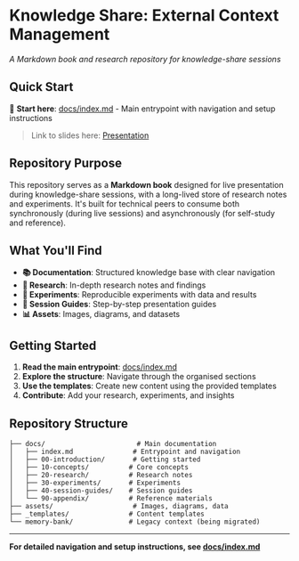 # Knowledge Share: External Context Management

*A Markdown book and research repository for knowledge-share sessions*

## Quick Start

📖 **Start here**: [docs/index.md](docs/index.md) - Main entrypoint with navigation and setup instructions

> Link to slides here: [Presentation](./presentation/1-overview/slide.md)

## Repository Purpose

This repository serves as a **Markdown book** designed for live presentation during knowledge-share sessions, with a long-lived store of research notes and experiments. It's built for technical peers to consume both synchronously (during live sessions) and asynchronously (for self-study and reference).

## What You'll Find

- **📚 Documentation**: Structured knowledge base with clear navigation
- **🔬 Research**: In-depth research notes and findings
- **🧪 Experiments**: Reproducible experiments with data and results
- **🎯 Session Guides**: Step-by-step presentation guides
- **📊 Assets**: Images, diagrams, and datasets

## Getting Started

1. **Read the main entrypoint**: [docs/index.md](docs/index.md)
2. **Explore the structure**: Navigate through the organised sections
3. **Use the templates**: Create new content using the provided templates
4. **Contribute**: Add your research, experiments, and insights

## Repository Structure

```
├── docs/                       # Main documentation
│   ├── index.md               # Entrypoint and navigation
│   ├── 00-introduction/       # Getting started
│   ├── 10-concepts/          # Core concepts
│   ├── 20-research/          # Research notes
│   ├── 30-experiments/       # Experiments
│   ├── 40-session-guides/    # Session guides
│   └── 90-appendix/          # Reference materials
├── assets/                    # Images, diagrams, data
├── _templates/               # Content templates
└── memory-bank/              # Legacy context (being migrated)
```

---

**For detailed navigation and setup instructions, see [docs/index.md](docs/index.md)**



